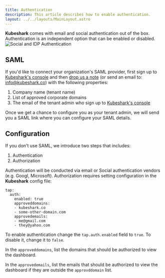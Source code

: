 ```yaml
---
title: Authentication
description: This article describes how to enable authentication.
layout: ../../layouts/MainLayout.astro
---
```

**Kubeshark** comes with email and social authentication out of the box. Authentication is an independent option that can be enabled or disabled.
![Social and IDP Authentication](/authentication.png)


## SAML

If you'd like to connect your organization's SAML provider, first sign up to [Kubeshark's console](https://console.kubeshark.co/) and then [drop us a note](https://join.slack.com/t/kubeshark/shared_invite/zt-1m90td3n7-VHxN_~V5kVp80SfQW3SfpA) (or send an email to: info@kubeshark.co) with the following properties:
1. Company name (tenant name)
2. List of approved corporate domains
3. The email of the tenant admin who sign up to [Kubeshark's console](https://console.kubeshark.co/)

Once we get a chance to configure you as your tenant admin, we will send you a SAML link where you can configure your SAML details.

## Configuration

If you don't use SAML, we introduce two steps that includes:
1. Authentication
2. Authorization

Authentication will be conducted via email or Social authentication vendors (e.g. Googl, Microsoft).
Authorization requires setting configuration in the **Kubeshark** config file:

```shell
tap:
  auth:
    enabled: true
    approveddomains:
    - kubeshark.co
    - some-other-domain.com
    approvedemails:
    - me@gmail.com
    - they@yahoo.com
```

To enable authentication change the `tap.auth.enabled` field to `true`. To disable it, change it to `false`. 

In the `approveddomains`, list the domains that should be authorized to view the dashboard. 

In the `approvedemails`, list the emails that should be authorized to view the dashboard if they are outside the `approvddomain` list.
